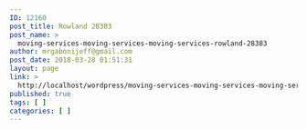 ```yaml
---
ID: 12160
post_title: Rowland 28383
post_name: >
  moving-services-moving-services-moving-services-rowland-28383
author: mrgabonijeff@gmail.com
post_date: 2018-03-28 01:51:31
layout: page
link: >
  http://localhost/wordpress/moving-services-moving-services-moving-services-rowland-28383/
published: true
tags: [ ]
categories: [ ]
---
```

